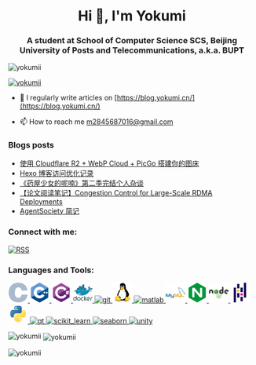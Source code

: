 <h1 align="center">Hi 👋, I'm Yokumi</h1>
<h3 align="center">A student at School of Computer Science SCS, Beijing University of Posts and Telecommunications, a.k.a. BUPT</h3>

<p align="left"> <img src="https://komarev.com/ghpvc/?username=yokumii&label=Profile%20views&color=0e75b6&style=flat" alt="yokumii" /> </p>

<p align="left"> <a href="https://github.com/ryo-ma/github-profile-trophy"><img src="https://github-profile-trophy.vercel.app/?username=yokumii" alt="yokumii" /></a> </p>

- 📝 I regularly write articles on [https://blog.yokumi.cn/](https://blog.yokumi.cn/)

- 📫 How to reach me [m2845687016@gmail.com](mailto:m2845687016@gmail.com)

### Blogs posts
<!-- BLOG-POST-LIST:START -->
- [使用 Cloudflare R2 + WebP Cloud + PicGo 搭建你的图床](https://blog.yokumi.cn/2025/07/29/%E4%BD%BF%E7%94%A8%20Cloudflare%20R2%20+%20WebP%20Cloud%20+%20PicGo%20%E6%90%AD%E5%BB%BA%E4%BD%A0%E7%9A%84%E5%9B%BE%E5%BA%8A/)
- [Hexo 博客访问优化记录](https://blog.yokumi.cn/2025/07/28/Hexo%20%E5%8D%9A%E5%AE%A2%E8%AE%BF%E9%97%AE%E4%BC%98%E5%8C%96%E8%AE%B0%E5%BD%95/)
- [《药屋少女的呢喃》第二季完结个人杂谈](https://blog.yokumi.cn/2025/07/27/%E3%80%8A%E8%8D%AF%E5%B1%8B%E5%B0%91%E5%A5%B3%E7%9A%84%E5%91%A2%E5%96%83%E3%80%8B%E7%AC%AC%E4%BA%8C%E5%AD%A3%E5%AE%8C%E7%BB%93%E4%B8%AA%E4%BA%BA%E6%9D%82%E8%B0%88/)
- [【论文阅读笔记】Congestion Control for Large-Scale RDMA Deployments](https://blog.yokumi.cn/2025/07/25/%E3%80%90%E8%AE%BA%E6%96%87%E9%98%85%E8%AF%BB%E7%AC%94%E8%AE%B0%E3%80%91Congestion%20Control%20for%20Large-Scale%20RDMA%20Deployments/)
- [AgentSociety 简记](https://blog.yokumi.cn/2025/07/21/AgentSociety%20%E7%AE%80%E8%AE%B0/)
<!-- BLOG-POST-LIST:END -->

<h3 align="left">Connect with me:</h3>
<p align="left">
<a href="https://blog.yokumi.cn/atom.xml" target="blank">
    <img align="center" src="https://raw.githubusercontent.com/rahuldkjain/github-profile-readme-generator/master/src/images/icons/Social/rss.svg" alt="RSS" height="30" width="40" /></a>
</p>

<h3 align="left">Languages and Tools:</h3>
<p align="left"> <a href="https://www.cprogramming.com/" target="_blank" rel="noreferrer"> <img src="https://raw.githubusercontent.com/devicons/devicon/master/icons/c/c-original.svg" alt="c" width="40" height="40"/> </a> <a href="https://www.w3schools.com/cpp/" target="_blank" rel="noreferrer"> <img src="https://raw.githubusercontent.com/devicons/devicon/master/icons/cplusplus/cplusplus-original.svg" alt="cplusplus" width="40" height="40"/> </a> <a href="https://www.w3schools.com/cs/" target="_blank" rel="noreferrer"> <img src="https://raw.githubusercontent.com/devicons/devicon/master/icons/csharp/csharp-original.svg" alt="csharp" width="40" height="40"/> </a> <a href="https://www.docker.com/" target="_blank" rel="noreferrer"> <img src="https://raw.githubusercontent.com/devicons/devicon/master/icons/docker/docker-original-wordmark.svg" alt="docker" width="40" height="40"/> </a> <a href="https://git-scm.com/" target="_blank" rel="noreferrer"> <img src="https://www.vectorlogo.zone/logos/git-scm/git-scm-icon.svg" alt="git" width="40" height="40"/> </a> <a href="https://www.linux.org/" target="_blank" rel="noreferrer"> <img src="https://raw.githubusercontent.com/devicons/devicon/master/icons/linux/linux-original.svg" alt="linux" width="40" height="40"/> </a> <a href="https://www.mathworks.com/" target="_blank" rel="noreferrer"> <img src="https://upload.wikimedia.org/wikipedia/commons/2/21/Matlab_Logo.png" alt="matlab" width="40" height="40"/> </a> <a href="https://www.mysql.com/" target="_blank" rel="noreferrer"> <img src="https://raw.githubusercontent.com/devicons/devicon/master/icons/mysql/mysql-original-wordmark.svg" alt="mysql" width="40" height="40"/> </a> <a href="https://www.nginx.com" target="_blank" rel="noreferrer"> <img src="https://raw.githubusercontent.com/devicons/devicon/master/icons/nginx/nginx-original.svg" alt="nginx" width="40" height="40"/> </a> <a href="https://nodejs.org" target="_blank" rel="noreferrer"> <img src="https://raw.githubusercontent.com/devicons/devicon/master/icons/nodejs/nodejs-original-wordmark.svg" alt="nodejs" width="40" height="40"/> </a> <a href="https://pandas.pydata.org/" target="_blank" rel="noreferrer"> <img src="https://raw.githubusercontent.com/devicons/devicon/2ae2a900d2f041da66e950e4d48052658d850630/icons/pandas/pandas-original.svg" alt="pandas" width="40" height="40"/> </a> <a href="https://www.python.org" target="_blank" rel="noreferrer"> <img src="https://raw.githubusercontent.com/devicons/devicon/master/icons/python/python-original.svg" alt="python" width="40" height="40"/> </a> <a href="https://www.qt.io/" target="_blank" rel="noreferrer"> <img src="https://upload.wikimedia.org/wikipedia/commons/0/0b/Qt_logo_2016.svg" alt="qt" width="40" height="40"/> </a> <a href="https://scikit-learn.org/" target="_blank" rel="noreferrer"> <img src="https://upload.wikimedia.org/wikipedia/commons/0/05/Scikit_learn_logo_small.svg" alt="scikit_learn" width="40" height="40"/> </a> <a href="https://seaborn.pydata.org/" target="_blank" rel="noreferrer"> <img src="https://seaborn.pydata.org/_images/logo-mark-lightbg.svg" alt="seaborn" width="40" height="40"/> </a> <a href="https://unity.com/" target="_blank" rel="noreferrer"> <img src="https://www.vectorlogo.zone/logos/unity3d/unity3d-icon.svg" alt="unity" width="40" height="40"/> </a> </p>

<p><img align="left" src="https://github-readme-stats.vercel.app/api/top-langs?username=yokumii&show_icons=true&locale=en&layout=compact" alt="yokumii" /></p>

<p>&nbsp;<img align="center" src="https://github-readme-stats.vercel.app/api?username=yokumii&show_icons=true&locale=en" alt="yokumii" /></p>

<p><img align="center" src="https://github-readme-streak-stats.herokuapp.com/?user=yokumii&" alt="yokumii" /></p>


